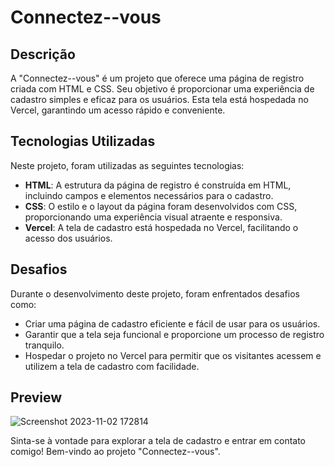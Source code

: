 # Connectez--vous


## Descrição
A "Connectez--vous" é um projeto que oferece uma página de registro criada com HTML e CSS. 
Seu objetivo é proporcionar uma experiência de cadastro simples e eficaz para os usuários. 
Esta tela está hospedada no Vercel, garantindo um acesso rápido e conveniente.

## Tecnologias Utilizadas
Neste projeto, foram utilizadas as seguintes tecnologias:

- **HTML**: A estrutura da página de registro é construída em HTML, incluindo campos e elementos necessários para o cadastro.
- **CSS**: O estilo e o layout da página foram desenvolvidos com CSS, proporcionando uma experiência visual atraente e responsiva.
- **Vercel**: A tela de cadastro está hospedada no Vercel, facilitando o acesso dos usuários.

## Desafios
Durante o desenvolvimento deste projeto, foram enfrentados desafios como:

- Criar uma página de cadastro eficiente e fácil de usar para os usuários.
- Garantir que a tela seja funcional e proporcione um processo de registro tranquilo.
- Hospedar o projeto no Vercel para permitir que os visitantes acessem e utilizem a tela de cadastro com facilidade.

## Preview
![Screenshot 2023-11-02 172814](https://github.com/Kathe2/Connectez--vous/assets/103085314/6cae9790-ec26-4e7a-bb0c-f61d53d4af4b)


Sinta-se à vontade para explorar a tela de cadastro e entrar em contato comigo! Bem-vindo ao projeto "Connectez--vous".
